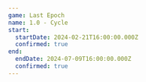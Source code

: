 ```yaml
---
game: Last Epoch
name: 1.0 - Cycle
start:
  startDate: 2024-02-21T16:00:00.000Z
  confirmed: true
end:
  endDate: 2024-07-09T16:00:00.000Z
  confirmed: true
---
```

